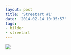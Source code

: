 ```yaml
---
layout: post
title: 'Streetart #1'
date: '2014-02-14 10:35:57'
tags:
- bilder
- streetart
---
```


<img src="http://img.gummipunkt.eu/streetart_plakate.jpg">